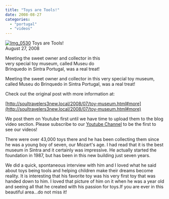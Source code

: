```yaml
---
title: "Toys are Tools!"
date: 2008-08-27
categories: 
  - "portugal"
  - "videos"
---
```


 [![Img_0530](http://soultravelers3new.local/images/2008/08/30/img_0530.jpg "Img_0530")](https://pub-ac94b3f306b24c0dba4238943c97f2e1.r2.dev/photos/uncategorized/2008/08/30/img_0530.jpg) Toys are Tools!  
August 27, 2008  
  
Meeting the sweet owner and collector in this  
very special toy museum, called Museu do  
Brinquedo in Sintra Portugal, was a real treat!

<!--more-->

Meeting the sweet owner and collector in this very special toy museum, called Museu do Brinquedo in Sintra Portugal, was a real treat!

Check out the original post with more information at:

[http://soultravelers3new.local/2008/07/toy-museum.html#more](http://soultravelers3new.local/2008/07/toy-museum.html#more)

We post them on Youtube first until we have time to upload them to the blog video section. Please subscribe to our [Youtube Channel](http://www.youtube.com/user/soultravelers3) to be the first to see our videos!

There were over 43,000 toys there and he has been collecting them since he was a young boy of seven, our Mozart's age. I had read that it is the best museum in Sintra and it certainly was impressive. He actually started the foundation in 1987, but has been in this new building just seven years.  
  
We did a quick, spontaneous interview with him and I loved what he said about toys being tools and helping children make their dreams become reality. It is interesting that his favorite toy was his very first toy that was handed down to him. I loved that picture of him on it when he was a year old and seeing all that he created with his passion for toys.If you are ever in this beautiful area...do not miss it!
